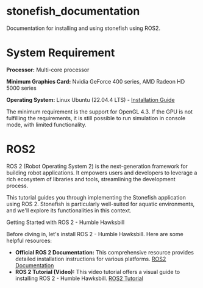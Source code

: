 # stonefish_documentation
Documentation for installing and using stonefish using ROS2.

# System Requirement

**Processor:** Multi-core processor 

**Minimum Graphics Card:** Nvidia GeForce 400 series, AMD Radeon HD 5000 series 

**Operating System:** Linux Ubuntu (22.04.4 LTS) - [Installation Guide](https://www.youtube.com/watch?v=oNEwEQ0uU1Y)

The minimum requirement is the support for OpenGL 4.3. If the GPU is not fulfilling the requirements, it is still possible to run simulation in console mode, with limited functionality. 

# ROS2
ROS 2 (Robot Operating System 2) is the next-generation framework for building robot applications. It empowers users and developers to leverage a rich ecosystem of libraries and tools, streamlining the development process.

This tutorial guides you through implementing the Stonefish application using ROS 2. Stonefish is particularly well-suited for aquatic environments, and we'll explore its functionalities in this context.

Getting Started with ROS 2 - Humble Hawksbill

Before diving in, let's install ROS 2 - Humble Hawksbill. Here are some helpful resources:

- **Official ROS 2 Documentation:** This comprehensive resource provides detailed installation instructions for various platforms. [ROS2 Documentation](https://docs.ros.org/en/humble/index.html)
- **ROS 2 Tutorial (Video):** This video tutorial offers a visual guide to installing ROS 2 - Humble Hawksbill. [ROS2 Tutorial](https://www.youtube.com/watch?v=0aPbWsyENA8&list=PLLSegLrePWgJudpPUof4-nVFHGkB62Izy)

